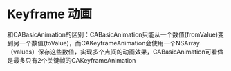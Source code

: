 # Keyframe 动画  
和CABasicAnimation的区别：CABasicAnimation只能从一个数值(fromValue)变到另一个数值(toValue)，而CAKeyframeAnimation会使用一个NSArray（values）保存这些数值，实现多个点间的动画效果，CABasicAnimation可看做是最多只有2个关键帧的CAKeyframeAnimation